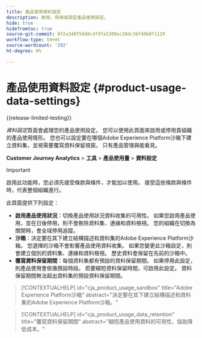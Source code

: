 ```yaml
---
title: 產品使用資料設定
description: 啟用、停用或設定產品使用設定。
hide: true
hidefromtoc: true
source-git-commit: 8f2a340f59d8cdf97a5309ec20dc36f49b8f1129
workflow-type: tm+mt
source-wordcount: '292'
ht-degree: 0%

---
```


# 產品使用資料設定 {#product-usage-data-settings}

{{release-limited-testing}}

_資料設定_&#x200B;頁面會處理您的產品使用設定。 您可以使用此頁面來啟用或停用貴組織的產品使用情形。 您也可以設定要在哪個Adobe Experience Platform沙箱下建立資料集，並視需要覆寫資料保留視窗。 只有產品管理員能看見。

**Customer Journey Analytics** > **工具** > **產品使用量** > **資料設定**

>[!IMPORTANT]
>
>啟用此功能時，您必須先接受條款與條件，才能加以使用。 接受這些條款與條件時，代表整個組織進行。

此頁面提供下列設定：

* **啟用產品使用狀況**：切換產品使用狀況資料收集的可用性。 如果您啟用產品使用，並在日後停用，則不會刪除資料集、連線和資料檢視。 您的組織在切換為關閉時，會全域停用追蹤。
* **沙箱**：決定要在其下建立結構描述和資料集的Adobe Experience Platform沙箱。 您選擇的沙箱不會影響產品使用資料收集。 如果您變更此沙箱設定，則會建立個別的資料集、連線和資料檢視。 歷史資料會保留在先前的沙箱中。
* **覆寫資料保留期間**：每個資料集都有預設的資料保留期間。 如果停用此設定，則產品使用會依循預設時段。 若要縮短資料保留時間，可啟用此設定。 資料保留期間無法超出資料集的預設資料保留期間。

>[!CONTEXTUALHELP]
>id="cja_product_usage_sandbox"
>title="Adobe Experience Platform沙箱"
>abstract="決定要在其下建立結構描述和資料集的Adobe Experience Platform沙箱。"

>[!CONTEXTUALHELP]
>id="cja_product_usage_data_retention"
>title="覆寫資料保留期間"
>abstract="縮短產品使用資料的可用性，協助降低成本。"
